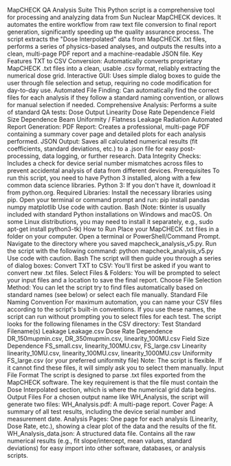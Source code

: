 MapCHECK QA Analysis Suite
This Python script is a comprehensive tool for processing and analyzing data from Sun Nuclear MapCHECK devices. It automates the entire workflow from raw text file conversion to final report generation, significantly speeding up the quality assurance process.
The script extracts the "Dose Interpolated" data from MapCHECK .txt files, performs a series of physics-based analyses, and outputs the results into a clean, multi-page PDF report and a machine-readable JSON file.
Key Features
TXT to CSV Conversion: Automatically converts proprietary MapCHECK .txt files into a clean, usable .csv format, reliably extracting the numerical dose grid.
Interactive GUI: Uses simple dialog boxes to guide the user through file selection and setup, requiring no code modification for day-to-day use.
Automated File Finding: Can automatically find the correct files for each analysis if they follow a standard naming convention, or allows for manual selection if needed.
Comprehensive Analysis: Performs a suite of standard QA tests:
Dose Output Linearity
Dose Rate Dependence
Field Size Dependence
Beam Uniformity / Flatness
Leakage Radiation
Automated Report Generation:
PDF Report: Creates a professional, multi-page PDF containing a summary cover page and detailed plots for each analysis performed.
JSON Output: Saves all calculated numerical results (fit coefficients, standard deviations, etc.) to a .json file for easy post-processing, data logging, or further research.
Data Integrity Checks: Includes a check for device serial number mismatches across files to prevent accidental analysis of data from different devices.
Prerequisites
To run this script, you need to have Python 3 installed, along with a few common data science libraries.
Python 3: If you don't have it, download it from python.org.
Required Libraries: Install the necessary libraries using pip. Open your terminal or command prompt and run:
pip install pandas numpy matplotlib
Use code with caution.
Bash
(Note: tkinter is usually included with standard Python installations on Windows and macOS. On some Linux distributions, you may need to install it separately, e.g., sudo apt-get install python3-tk)
How to Run
Place your MapCHECK .txt files in a folder on your computer.
Open a terminal or PowerShell/Command Prompt.
Navigate to the directory where you saved mapcheck_analysis_v5.py.
Run the script with the following command:
python mapcheck_analysis_v5.py
Use code with caution.
Bash
The script will then guide you through a series of dialog boxes:
Convert TXT to CSV: You'll first be asked if you want to convert new .txt files.
Select Files & Folders: You will be prompted to select your input files and a location to save the final report.
Choose File Selection Method: You can let the script try to find files automatically based on standard names (see below) or select each file manually.
Standard File Naming Convention
For maximum automation, you can name your CSV files according to the script's built-in conventions. If you use these names, the script can run without prompting you to select files for each test.
The script looks for the following filenames in the CSV directory:
Test	Standard Filename(s)
Leakage	Leakage.csv
Dose Rate Dependence	DR_150mupmin.csv, DR_350mupmin.csv, linearity_100MU.csv
Field Size Dependence	FS_small.csv, linearity_100MU.csv, FS_large.csv
Linearity	linearity_10MU.csv, linearity_100MU.csv, linearity_1000MU.csv
Uniformity	FS_large.csv (or your preferred uniformity file)
Note: The script is flexible. If it cannot find these files, it will simply ask you to select them manually.
Input File Format
The script is designed to parse .txt files exported from the MapCHECK software. The key requirement is that the file must contain the Dose Interpolated section, which is where the numerical grid data begins.
Output Files
For a chosen output name like WH_Analysis, the script will generate two files:
WH_Analysis.pdf: A multi-page report.
Cover Page: A summary of all test results, including the device serial number and measurement date.
Analysis Pages: One page for each analysis (Linearity, Dose Rate, etc.), showing a clear plot of the data and the results of the fit.
WH_Analysis_data.json: A structured data file.
Contains all the raw numerical results (e.g., fit slope/intercept, mean values, standard deviations) for easy import into other software, databases, or analysis scripts.